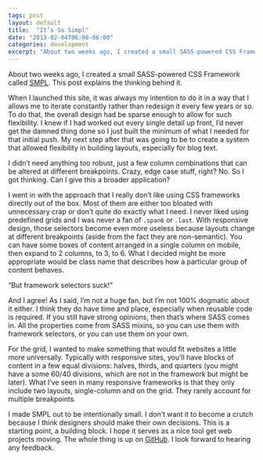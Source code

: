 ```yaml
---
tags: post
layout: default
title:  "It’s So Simpl"
date: "2013-02-04T06:00-06:00"
categories: development
excerpt: "About two weeks ago, I created a small SASS-powered CSS Framework called SMPL. This post explains the thinking behind it"
---
```



<p class="intro">About two weeks ago, I created a small SASS-powered CSS Framework called <a href="http://smpl.jaredcunha.com/">SMPL</a>. This post explains the thinking behind it.</p>

<p>When I launched this site, it was always my intention to do it in a way that I allows me to iterate constantly rather than redesign it every few years or so. To do that, the overall design had be sparse enough to allow for such flexibility. I knew if I had worked out every single detail up front, I’d never get the damned thing done so I just built the minimum of what I needed for that initial push. My next step after that was going to be to create a system that allowed flexibility in building layouts, especially for blog text.</p>

<p>I didn’t need anything too robust, just a few column combinations that can be altered at different breakpoints. Crazy, edge case stuff, right? No. So I got thinking. Can I give this a broader application? </p>

<p>I went in with the approach that I really don’t like using CSS frameworks directly out of the box. Most of them are either too bloated with unnecessary crap or don’t quite do exactly what I need. I never liked using predefined grids and I was never a fan of <code>.span6</code> or <code>.last</code>. With responsive design, those selectors become even more useless because layouts change at different breakpoints (aside from the fact they are non-semantic). You can have some boxes of content arranged in a single column on mobile, then expand to 2 columns, to 3, to 6. What I decided might be more appropriate would be class name that describes how a particular group of content behaves. </p>

<p>“But framework selectors suck!”</p>

<p>And I agree! As I said, I’m not a huge fan, but I’m not 100% dogmatic about it either. I think they do have time and place, especially when reusable code is required. If you still have strong opinions, then that’s where SASS comes in. All the properties come from SASS mixins, so you can use them with framework selectors, or you can use them on your own. </p>

<p>For the grid, I wanted to make something that would fit websites a little more universally. Typically with responsive sites, you’ll have blocks of content in a few equal divisions: halves, thirds, and quarters (you might have a some 60/40 divisions, which are not in the framework but might be later). What I’ve seen in many responsive frameworks is that they only include two layouts, single-column and on the grid. They rarely account for multiple breakpoints. </p>

<p>I made SMPL out to be intentionally small. I don’t want it to become a crutch because I think designers should make their own decisions. This is a starting point, a building block. I hope it serves as a nice tool get web projects moving. The whole thing is up on <a href="https://github.com/jaredcunha/smpl">GitHub</a>. I look forward to hearing any feedback. </p>
